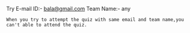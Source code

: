 Try E-mail ID:- bala@gmail.com
    Team Name:- any
    
    When you try to attempt the quiz with same email and team name,you can't able to attend the quiz.
